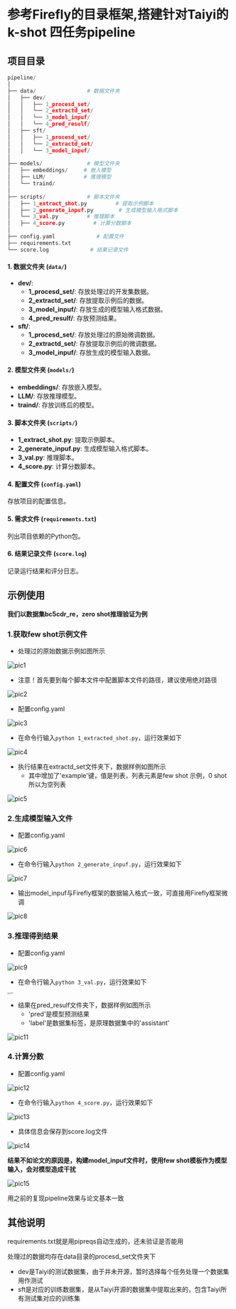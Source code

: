 # 参考Firefly的目录框架,搭建针对Taiyi的k-shot 四任务pipeline

## 项目目录

```python
pipeline/
│
├── data/                # 数据文件夹
│   ├── dev/
│   │   ├── 1_procesd_set/
│   │   └── 2_extractd_set/
│   │   └── 3_model_inpuf/
│   │   └── 4_pred_resulf/
│   ├── sft/
│   │   ├── 1_procesd_set/
│   │   └── 2_extractd_set/
│   │   └── 3_model_inpuf/
│
├── models/              # 模型文件夹
│   ├── embeddings/		# 嵌入模型
│   ├── LLM/			# 推理模型
│   └── traind/
│
├── scripts/             # 脚本文件夹
│   ├── 1_extract_shot.py         # 提取示例脚本
│   ├── 2_generate_inpuf.py        # 生成模型输入格式脚本
│   └── 3_val.py         # 推理脚本
│   ├── 4_score.py         # 计算分数脚本
│
├── config.yaml             # 配置文件
├── requirements.txt             
└── score.log             # 结果记录文件
```

#### 1. 数据文件夹 (`data/`)

- **dev/**:
  - **1_procesd_set/**: 存放处理过的开发集数据。
  - **2_extractd_set/**: 存放提取示例后的数据。
  - **3_model_inpuf/**: 存放生成的模型输入格式数据。
  - **4_pred_resulf/**: 存放预测结果。
- **sft/**:
  - **1_procesd_set/**: 存放处理过的原始微调数据。
  - **2_extractd_set/**: 存放提取示例后的微调数据。
  - **3_model_inpuf/**: 存放生成的模型输入数据。

#### 2. 模型文件夹 (`models/`)

- **embeddings/**: 存放嵌入模型。
- **LLM/**: 存放推理模型。
- **traind/**: 存放训练后的模型。

#### 3. 脚本文件夹 (`scripts/`)

- **1_extract_shot.py**: 提取示例脚本。
- **2_generate_inpuf.py**: 生成模型输入格式脚本。
- **3_val.py**: 推理脚本。
- **4_score.py**: 计算分数脚本。

#### 4. 配置文件 (`config.yaml`)

存放项目的配置信息。

#### 5. 需求文件 (`requirements.txt`)

列出项目依赖的Python包。

#### 6. 结果记录文件 (`score.log`)

记录运行结果和评分日志。



## 示例使用

**我们以数据集bc5cdr_re，zero shot推理验证为例**

### 1.获取few shot示例文件

+ 处理过的原始数据示例如图所示

![pic1](./pics/pic1.png)

+ 注意！首先要到每个脚本文件中配置脚本文件的路径，建议使用绝对路径

![pic2](./pics/pic2.png)

+ 配置config.yaml

![pic3](./pics/pic3.png)

+ 在命令行输入`python 1_extracted_shot.py`，运行效果如下

![pic4](./pics/pic4.png)

+ 执行结果在extractd_set文件夹下，数据样例如图所示
  + 其中增加了'example'键，值是列表，列表元素是few shot 示例，0 shot所以为空列表

![pic5](./pics/pic5.png)



### 2.生成模型输入文件

+ 配置config.yaml

![pic6](./pics/pic6.png)

+ 在命令行输入`python 2_generate_inpuf.py`，运行效果如下

![pic7](./pics/pic7.png)

+ 输出model_inpuf与Firefly框架的数据输入格式一致，可直接用Firefly框架微调

![pic8](./pics/pic8.png)



### 3.推理得到结果

+ 配置config.yaml

![pic9](./pics/pic9.png)

+ 在命令行输入`python 3_val.py`，运行效果如下

<img src="./pics/pic10.png" alt="pic10" style="zoom:25%;" />

+ 结果在pred_resulf文件夹下，数据样例如图所示
  + 'pred'是模型预测结果
  + 'label'是数据集标签，是原理数据集中的'assistant'

![pic11](./pics/pic11.png)



### 4.计算分数

+ 配置config.yaml

![pic12](./pics/pic12.png)

+ 在命令行输入`python 4_score.py`，运行效果如下

![pic13](./pics/pic13.png)

+ 具体信息会保存到score.log文件

![pic14](./pics/pic14.png)



**结果不如论文的原因是，构建model_inpuf文件时，使用few shot模板作为模型输入，会对模型造成干扰**

![pic15](./pics/pic15.png)

用之前的复现pipeline效果与论文基本一致



## 其他说明

requirements.txt就是用pipreqs自动生成的，还未验证是否能用

处理过的数据均存在data目录的procesd_set文件夹下

+ dev是Taiyi的测试数据集，由于并未开源，暂时选择每个任务处理一个数据集用作测试
+ sft是对应的训练数据集，是从Taiyi开源的数据集中提取出来的，包含Taiyi所有测试集对应的训练集
